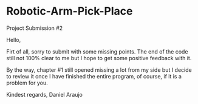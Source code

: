 # Robotic-Arm-Pick-Place
Project Submission #2 

Hello,

Firt of all, sorry to submit with some missing points.
The end of the code still not 100% clear to me but I hope to get some positive feedback with it.

By the way, chapter #1 still opened missing a lot from my side but I decide to review it once I have finished the entire program, of course, if it is a problem for you.


Kindest regards,
Daniel Araujo
